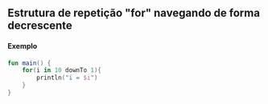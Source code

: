 
## Estrutura de repetição "for" navegando de forma decrescente


#### Exemplo

```kotlin
fun main() {
    for(i in 10 downTo 1){
        println("i = $i")
    }
}
```
